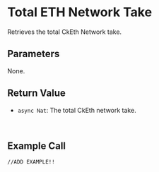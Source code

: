 # Total ETH Network Take

Retrieves the total CkEth Network take.

## Parameters

None.

## Return Value

- `async Nat`: The total CkEth network take.

&nbsp;

## Example Call

```
//ADD EXAMPLE!!
```